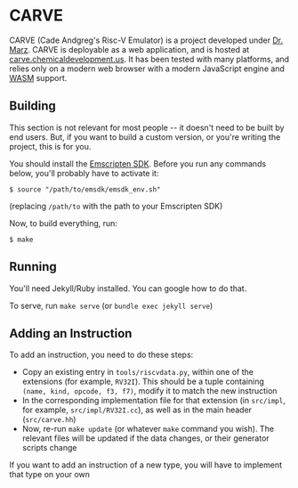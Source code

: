 
# CARVE

CARVE (Cade Andgreg's Risc-V Emulator) is a project developed under [Dr. Marz](https://www.eecs.utk.edu/people/stephen-marz/). CARVE is deployable as a web application, and is hosted at [carve.chemicaldevelopment.us](https://carve.chemicaldevelopment.us). It has been tested with many platforms, and relies only on a modern web browser with a modern JavaScript engine and [WASM](https://webassembly.org/) support.

## Building

This section is not relevant for most people -- it doesn't need to be built by end users. But, if you want to build a custom version, or you're writing the project, this is for you.

You should install the [Emscripten SDK](https://emscripten.org/docs/getting_started/downloads.html). Before you run any commands below, you'll probably have to activate it:

```shell
$ source "/path/to/emsdk/emsdk_env.sh"
```

(replacing `/path/to` with the path to your Emscripten SDK)

Now, to build everything, run:

```shell
$ make
```

## Running

You'll need Jekyll/Ruby installed. You can google how to do that.

To serve, run `make serve` (or `bundle exec jekyll serve`)

## Adding an Instruction

To add an instruction, you need to do these steps:

  * Copy an existing entry in `tools/riscvdata.py`, within one of the extensions (for example, `RV32I`). This should be a tuple containing `(name, kind, opcode, f3, f7)`, modify it to match the new instruction
  * In the corresponding implementation file for that extension (in `src/impl`, for example, `src/impl/RV32I.cc`), as well as in the main header (`src/carve.hh`)
  * Now, re-run `make update` (or whatever `make` command you wish). The relevant files will be updated if the data changes, or their generator scripts change

If you want to add an instruction of a new type, you will have to implement that type on your own
